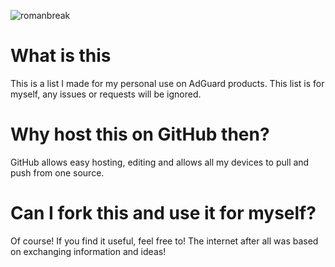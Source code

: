 
![romanbreak](https://github.com/SocietasEvanescentes/MyAdGuardWhitelist/assets/25782090/1cb29577-c741-4a24-96d3-f9d38ef6265f)



# What is this
This is a list I made for my personal use on AdGuard products. This list is for myself, any issues or requests will be ignored.

# Why host this on GitHub then?



GitHub allows easy hosting, editing and allows all my devices to pull and push from one source.

# Can I fork this and use it for myself?



Of course! If you find it useful, feel free to! The internet after all was based on exchanging information and ideas!
